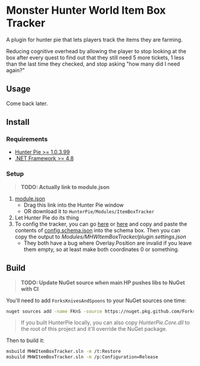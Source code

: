 # Monster Hunter World Item Box Tracker

A plugin for hunter pie that lets players track the items they are farming.

Reducing cognitive overhead by allowing the player to stop looking at the box after every quest to find out that they still need 5 more tickets, 1 less than the last time they checked, and stop asking "how many did I need again?"

## Usage

Come back later.

## Install

### Requirements

- [Hunter Pie >= 1.0.3.99](https://github.com/Haato3o/HunterPie)
- [.NET Framework >= 4.8](https://dotnet.microsoft.com/download/dotnet-framework/net48)

### Setup
> **TODO: Actually link to module.json**

1. [module.json]()
   - Drag this link into the Hunter Pie window
   - OR download it to `HunterPie/Modules/ItemBoxTracker`
2. Let Hunter Pie do its thing
3. To config the tracker, you can go [here](https://json-editor.github.io/json-editor/) or [here](https://rjsf-team.github.io/react-jsonschema-form/) and copy and paste the contents of [config.schema.json](https://github.com/SupaStuff/MHWItemBoxTracker/releases/latest/download/config.schema.json) into the schema box. Then you can copy the output to _Modules/MHWItemBoxTracker/plugin.settings.json_
   - They both have a bug where Overlay.Position are invalid if you leave them empty, so at least make both coordinates 0 or something.

## Build

> **TODO: Update NuGet source when main HP pushes libs to NuGet with CI**

You'll need to add `ForksKnivesAndSpoons` to your NuGet sources one time:

```bash
nuget sources add -name FKnS -source https://nuget.pkg.github.com/ForksKnivesAndSpoons/index.json -UserName $GITHUB_USERNAME -Password $GITHUB_PASSWORD
```

> If you built HunterPie locally, you can also copy _HunterPie.Core.dll_ to the root of this project and it'll override the NuGet package.

Then to build it:

```bash
msbuild MHWItemBoxTracker.sln -m /t:Restore
msbuild MHWItemBoxTracker.sln -m /p:Configuration=Release
```

